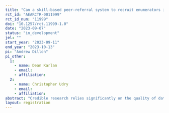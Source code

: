 ```yaml
---
title: "Can a skill-based peer-referral system to recruit enumerators improve data quality in the Philippines?"
rct_id: "AEARCTR-0011999"
rct_id_num: "11999"
doi: "10.1257/rct.11999-1.0"
date: "2023-09-07"
status: "in_development"
jel: ""
start_year: "2023-09-11"
end_year: "2023-10-13"
pi: "Andrew Dillon"
pi_other:
  1:
    - name: Dean Karlan
    - email: 
    - affiliation: 
  2:
    - name: Christopher Udry
    - email: 
    - affiliation: 
abstract: "Credible research relies significantly on the quality of data enumerators collect from households. However, evidence suggests that this data can vary based on enumerators’ demographic characteristics, and their skills and behaviors when conducting interviews. Poor data quality can lead to bias and limited validity across contexts. Enumerator skills, especially non-cognitive skills, can be difficult to recognize in a typical recruitment process. However, one’s peers have additional information about their skills, so recruiting through referrals holds the potential to diversify the skills profile of the applicant pool. This study aims to measure the impact of recruiting enumerators through skills-based referrals on data quality. Specifically, it asks if referrals change the skill profile in an enumerator applicant pool. It also asks what the return of two specific skills, active listening and conscientiousness, on data quality is. In the first phase, trusted enumerators identified by the IPA Philippines team will be randomized into referring individuals in their network on the basis of one of the two skills. In the second phase, referred enumerators will in turn be asked to refer individuals on the basis of the skill they were referred on. This will be a supplementary study to the Philippines Socioeconomic Panel Survey (PSPS) which is being implemented by IPA Philippines. "
layout: registration
---
```


